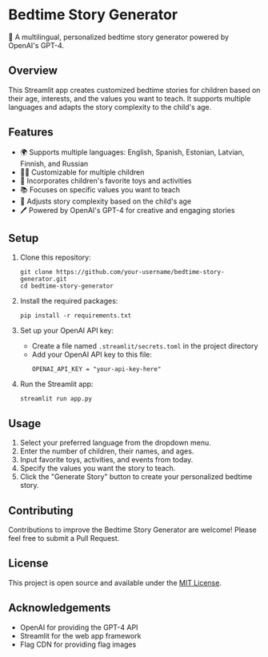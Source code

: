 # Bedtime Story Generator

🌙 A multilingual, personalized bedtime story generator powered by OpenAI's GPT-4.

## Overview

This Streamlit app creates customized bedtime stories for children based on their age, interests, and the values you want to teach. It supports multiple languages and adapts the story complexity to the child's age.

## Features

- 🌍 Supports multiple languages: English, Spanish, Estonian, Latvian, Finnish, and Russian
- 👧👦 Customizable for multiple children
- 🧸 Incorporates children's favorite toys and activities
- 📚 Focuses on specific values you want to teach
- 🎨 Adjusts story complexity based on the child's age
- 🖊️ Powered by OpenAI's GPT-4 for creative and engaging stories

## Setup

1. Clone this repository:
   ```
   git clone https://github.com/your-username/bedtime-story-generator.git
   cd bedtime-story-generator
   ```

2. Install the required packages:
   ```
   pip install -r requirements.txt
   ```

3. Set up your OpenAI API key:
   - Create a file named `.streamlit/secrets.toml` in the project directory
   - Add your OpenAI API key to this file:
     ```
     OPENAI_API_KEY = "your-api-key-here"
     ```

4. Run the Streamlit app:
   ```
   streamlit run app.py
   ```

## Usage

1. Select your preferred language from the dropdown menu.
2. Enter the number of children, their names, and ages.
3. Input favorite toys, activities, and events from today.
4. Specify the values you want the story to teach.
5. Click the "Generate Story" button to create your personalized bedtime story.

## Contributing

Contributions to improve the Bedtime Story Generator are welcome! Please feel free to submit a Pull Request.

## License

This project is open source and available under the [MIT License](LICENSE).

## Acknowledgements

- OpenAI for providing the GPT-4 API
- Streamlit for the web app framework
- Flag CDN for providing flag images